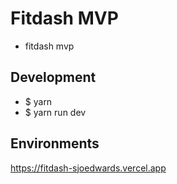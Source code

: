 # Fitdash MVP

- fitdash mvp

## Development

- $ yarn
- $ yarn run dev

## Environments

https://fitdash-sjoedwards.vercel.app
